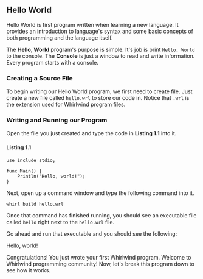 ## Hello World
Hello World is first program written when learning a new language.
It provides an introduction to language's syntax and some basic concepts
of both programming and the language itself.

The **Hello, World** program's purpose is simple.  It's job is print
`Hello, World` to the console.  The **Console** is just a window
to read and write information.  Every program starts with a console.

### Creating a Source File
To begin writing our Hello World program, we first need to create file.
Just create a new file called `hello.wrl` to store our code in. Notice
that `.wrl` is the extension used for Whirlwind program files.

### Writing and Running our Program
Open the file you just created and type the code in
**Listing 1.1** into it.

#### Listing 1.1

    use include stdio;

    func Main() {
        Println("Hello, world!");
    }

Next, open up a command window and type the following command into it.

`whirl build hello.wrl`

Once that command has finished running, you should see an
executable file called `hello` right next to the `hello.wrl` file.

Go ahead and run that executable and you should see the following:

<div class="console">
    Hello, world!
</div>

Congratulations!  You just wrote your first Whirlwind program.  Welcome
to Whirlwind programming community!  Now, let's break this program down
to see how it works.